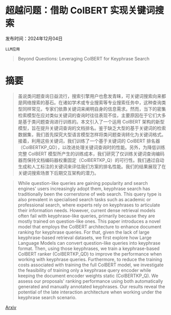 # 超越问题：借助 ColBERT 实现关键词搜索

发布时间：2024年12月04日

`LLM应用`

> Beyond Questions: Leveraging ColBERT for Keyphrase Search

# 摘要

> 虽说类问题查询日益流行，搜索引擎用户也愈发青睐，可关键词搜索向来都是网络搜索的基石。在诸如学术或专业搜索等专业搜索任务中，这种查询类型同样常见，专家们依靠关键词来阐明自身的信息需求。然而，当下的密集检索模型在应对类似关键词的查询时往往表现不佳，主要原因在于它们大多是基于类问题查询进行训练的。本文引入了一个运用 ColBERT 架构的新型模型，旨在提升关键词查询的文档排名。鉴于缺乏大型的基于关键词的检索数据集，我们首先探究大型语言模型怎样将类问题查询转化为关键词格式。接着，利用这些关键词，我们训练了一个基于关键词的 ColBERT 排名器（ColBERTKP_QD），以改进处理关键词查询时的性能。另外，为降低训练完整 ColBERT 模型所产生的训练成本，我们研究了仅训练关键词查询编码器而保持文档编码器权重固定（ColBERTKP_Q）的可行性。我们通过自动生成和人工标注的关键词来评估我们方案的排名性能。我们的结果展现了在关键词搜索场景下后期交互架构的潜力。

> While question-like queries are gaining popularity and search engines' users increasingly adopt them, keyphrase search has traditionally been the cornerstone of web search. This query type is also prevalent in specialised search tasks such as academic or professional search, where experts rely on keyphrases to articulate their information needs. However, current dense retrieval models often fail with keyphrase-like queries, primarily because they are mostly trained on question-like ones. This paper introduces a novel model that employs the ColBERT architecture to enhance document ranking for keyphrase queries. For that, given the lack of large keyphrase-based retrieval datasets, we first explore how Large Language Models can convert question-like queries into keyphrase format. Then, using those keyphrases, we train a keyphrase-based ColBERT ranker (ColBERTKP_QD) to improve the performance when working with keyphrase queries. Furthermore, to reduce the training costs associated with training the full ColBERT model, we investigate the feasibility of training only a keyphrase query encoder while keeping the document encoder weights static (ColBERTKP_Q). We assess our proposals' ranking performance using both automatically generated and manually annotated keyphrases. Our results reveal the potential of the late interaction architecture when working under the keyphrase search scenario.

[Arxiv](https://arxiv.org/abs/2412.03193)